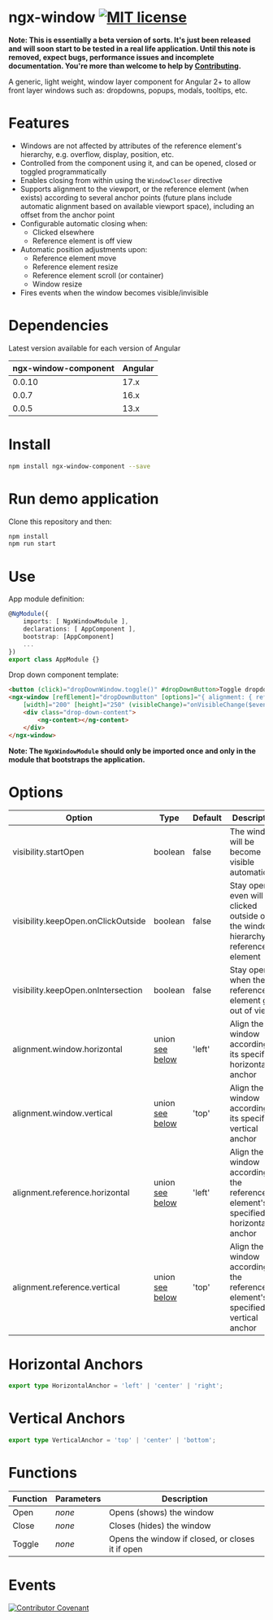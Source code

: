 # ngx-window [![MIT license](http://img.shields.io/badge/license-MIT-brightgreen.svg)](http://opensource.org/licenses/MIT)

**Note: This is essentially a beta version of sorts. It's just been released and will soon start to be tested in a real life application. Until this note is removed, expect bugs, performance issues and incomplete documentation. You're more than welcome to help by [Contributing][contrib].**

A generic, light weight, window layer component for Angular 2+ to allow front layer windows such as: dropdowns, popups, modals, tooltips, etc.

# Features

- Windows are not affected by attributes of the reference element's hierarchy, e.g. overflow, display, position, etc.
- Controlled from the component using it, and can be opened, closed or toggled programmatically
- Enables closing from within using the `WindowCloser` directive
- Supports alignment to the viewport, or the reference element (when exists) according to several anchor points (future plans include automatic alignment based on available viewport space), including an offset from the anchor point
- Configurable automatic closing when:
    - Clicked elsewhere
    - Reference element is off view
- Automatic position adjustments upon:
    - Reference element move
    - Reference element resize
    - Reference element scroll (or container)
    - Window resize
- Fires events when the window becomes visible/invisible

# Dependencies

Latest version available for each version of Angular

| ngx-window-component | Angular |
| -------------------- | ------- |
| 0.0.10               | 17.x    |
| 0.0.7                | 16.x    |
| 0.0.5                | 13.x    |

# Install

```bash
npm install ngx-window-component --save
```

# Run demo application

Clone this repository and then:

```bash
npm install
npm run start
```

# Use

App module definition:
```typescript
@NgModule({
    imports: [ NgxWindowModule ],
    declarations: [ AppComponent ],
    bootstrap: [AppComponent]
    ...
})
export class AppModule {}
```

Drop down component template:
```html
<button (click)="dropDownWindow.toggle()" #dropDownButton>Toggle dropdown</button>
<ngx-window [refElement]="dropDownButton" [options]="{ alignment: { reference: { vertical: 'bottom' } } }"
    [width]="200" [height]="250" (visibleChange)="onVisibleChange($event)" #dropDownWindow>
    <div class="drop-down-content">
        <ng-content></ng-content>
    </div>
</ngx-window>
```

**Note: The ```NgxWindowModule``` should only be imported once and only in the module that bootstraps the application.**

# Options

| Option                             | Type    								  | Default | Description                                     									|
| ---------------------------------- | -------------------------------------- | ------- | --------------------------------------------------------------------------------- |
| visibility.startOpen               | boolean 								  | false   | The window will be become visible automatically 									|
| visibility.keepOpen.onClickOutside | boolean 								  | false   | Stay open even will clicked outside of the window hierarchy or reference element  |
| visibility.keepOpen.onIntersection | boolean 								  | false   | Stay open when the reference element gets out of view 							|
| alignment.window.horizontal        | union [see below](#horizontal-anchors) | 'left'  | Align the window according to its specified horizontal anchor 					|
| alignment.window.vertical          | union [see below](#vertical-anchors)   | 'top'   | Align the window according to its specified vertical anchor 						|
| alignment.reference.horizontal     | union [see below](#horizontal-anchors) | 'left'  | Align the window according to the reference element's specified horizontal anchor |
| alignment.reference.vertical       | union [see below](#vertical-anchors)   | 'top'   | Align the window according to the reference element's specified vertical anchor   |

# Horizontal Anchors

```typescript
export type HorizontalAnchor = 'left' | 'center' | 'right';
```

# Vertical Anchors

```typescript
export type VerticalAnchor = 'top' | 'center' | 'bottom';
```

# Functions

| Function | Parameters | Description                                      |
| -------- | ---------- | ------------------------------------------------ |
| Open     | *none*     | Opens (shows) the window                         |
| Close    | *none*     | Closes (hides) the window                        |
| Toggle   | *none*     | Opens the window if closed, or closes it if open |

# Events


[contrib]: https://github.com/ethan-far/ngx-window/CONTRIBUTING.md

[![Contributor Covenant](https://img.shields.io/badge/Contributor%20Covenant-2.1-4baaaa.svg)](CODE_OF_CONDUCT.md)
